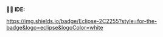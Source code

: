 <strong>👩‍💻 IDE:</strong>

https://img.shields.io/badge/Eclipse-2C2255?style=for-the-badge&logo=eclipse&logoColor=white

